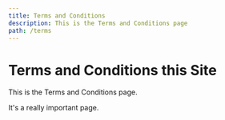 ```yaml
---
title: Terms and Conditions
description: This is the Terms and Conditions page
path: /terms
---
```


# Terms and Conditions this Site

This is the Terms and Conditions page.

It's a really important page.